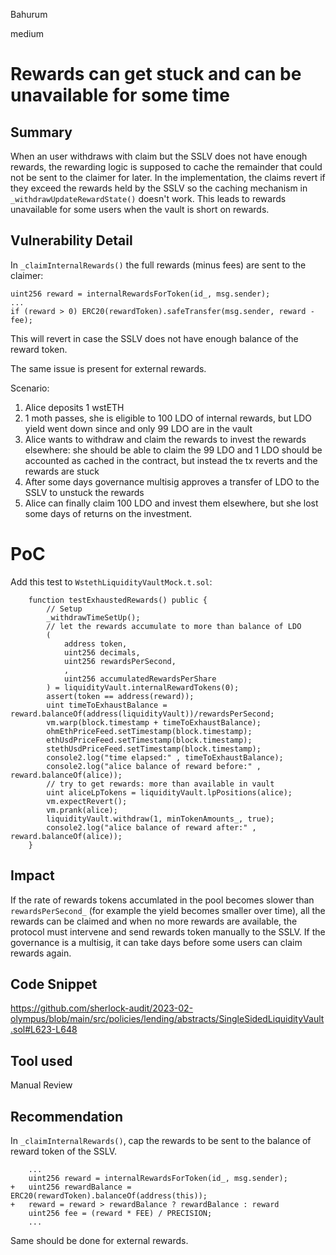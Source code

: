 Bahurum

medium

# Rewards can get stuck and can be unavailable for some time

## Summary
When an user withdraws with claim but the SSLV does not have enough rewards, the rewarding logic is supposed to cache the remainder that could not be sent to the claimer for later. In the implementation, the claims revert if they exceed the rewards held by the SSLV so the caching mechanism in `_withdrawUpdateRewardState()` doesn't work. This leads to rewards unavailable for some users when the vault is short on rewards.

## Vulnerability Detail
In `_claimInternalRewards()` the full rewards (minus fees) are sent to the claimer:
```solidity 
uint256 reward = internalRewardsForToken(id_, msg.sender);
...
if (reward > 0) ERC20(rewardToken).safeTransfer(msg.sender, reward - fee);
```
This will revert in case the SSLV does not have enough balance of the reward token.

The same issue is present for external rewards.

Scenario:
1. Alice deposits 1 wstETH
2. 1 moth passes, she is eligible to 100 LDO of internal rewards, but LDO yield went down since and only 99 LDO are in the vault
3. Alice wants to withdraw and claim the rewards to invest the rewards elsewhere: she should be able to claim the 99 LDO and 1 LDO should be accounted as cached in the contract, but instead the tx reverts and the rewards are stuck
4. After some days governance multisig approves a transfer of LDO to the SSLV to unstuck the rewards
5. Alice can finally claim 100 LDO and invest them elsewhere, but she lost some days of returns on the investment.

# PoC
Add this test to `WstethLiquidityVaultMock.t.sol`:

```solidity
    function testExhaustedRewards() public {
        // Setup
        _withdrawTimeSetUp();
        // let the rewards accumulate to more than balance of LDO
        (
            address token,
            uint256 decimals,
            uint256 rewardsPerSecond,
            ,
            uint256 accumulatedRewardsPerShare
        ) = liquidityVault.internalRewardTokens(0);
        assert(token == address(reward));
        uint timeToExhaustBalance = reward.balanceOf(address(liquidityVault))/rewardsPerSecond;
        vm.warp(block.timestamp + timeToExhaustBalance);
        ohmEthPriceFeed.setTimestamp(block.timestamp);
        ethUsdPriceFeed.setTimestamp(block.timestamp);
        stethUsdPriceFeed.setTimestamp(block.timestamp); 
        console2.log("time elapsed:" , timeToExhaustBalance);
        console2.log("alice balance of reward before:" , reward.balanceOf(alice));
        // try to get rewards: more than available in vault
        uint aliceLpTokens = liquidityVault.lpPositions(alice);
        vm.expectRevert();
        vm.prank(alice);
        liquidityVault.withdraw(1, minTokenAmounts_, true);
        console2.log("alice balance of reward after:" , reward.balanceOf(alice));
    }
```
## Impact
If the rate of rewards tokens accumlated in the pool becomes slower than `rewardsPerSecond_` (for example the yield becomes smaller over time), all the rewards can be claimed and when no more rewards are available, the protocol must intervene and send rewards token manually to the SSLV. If the governance is a multisig, it can take days before some users can claim rewards again.

## Code Snippet
https://github.com/sherlock-audit/2023-02-olympus/blob/main/src/policies/lending/abstracts/SingleSidedLiquidityVault.sol#L623-L648

## Tool used

Manual Review

## Recommendation
In `_claimInternalRewards()`, cap the rewards to be sent to the balance of reward token of the SSLV.
```solidity
    ...
    uint256 reward = internalRewardsForToken(id_, msg.sender);
+   uint256 rewardBalance = ERC20(rewardToken).balanceOf(address(this));
+   reward = reward > rewardBalance ? rewardBalance : reward
    uint256 fee = (reward * FEE) / PRECISION;
    ...
```
Same should be done for external rewards.